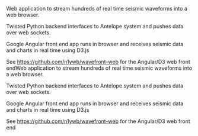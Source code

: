 Web application to stream hundreds of real time seismic waveforms into a web browser.

Twisted Python backend interfaces to Antelope system and pushes data over web sockets.

Google Angular front end app runs in browser and receives seismic data and charts in real time using D3.js

See  https://github.com/n1ywb/wavefront-web for the Angular/D3 web front endWeb application to stream hundreds of real time seismic waveforms into a web browser.

Twisted Python backend interfaces to Antelope system and pushes data over web sockets.

Google Angular front end app runs in browser and receives seismic data and charts in real time using D3.js

See  https://github.com/n1ywb/wavefront-web for the Angular/D3 web front end

